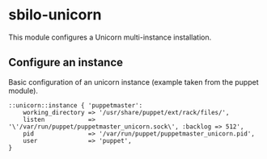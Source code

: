 sbilo-unicorn
=============

This module configures a Unicorn multi-instance installation.

Configure an instance
---------------------
Basic configuration of an unicorn instance (example taken from the puppet module).

	::unicorn::instance { 'puppetmaster':
    	working_directory => '/usr/share/puppet/ext/rack/files/',
    	listen            => '\'/var/run/puppet/puppetmaster_unicorn.sock\', :backlog => 512',
    	pid               => '/var/run/puppet/puppetmaster_unicorn.pid',
    	user              => 'puppet',
  	}